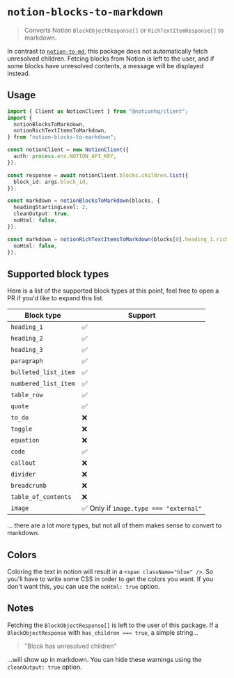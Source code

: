 # `notion-blocks-to-markdown`

> Converts Notion `BlockObjectResponse[]` or `RichTextItemResponse[]` to markdown.

In contrast to [`notion-to-md`](https://github.com/souvikinator/notion-to-md), this package does not automatically fetch unresolved children. Fetcing blocks from Notion is left to the user, and if some blocks have unresolved contents, a message will be displayed instead.

## Usage

```ts
import { Client as NotionClient } from "@notionhq/client";
import {
  notionBlocksToMarkdown,
  notionRichTextItemsToMarkdown,
} from "notion-blocks-to-markdown";

const notionClient = new NotionClient({
  auth: process.env.NOTION_API_KEY,
});

const response = await notionClient.blocks.children.list({
  block_id: args.block_id,
});

const markdown = notionBlocksToMarkdown(blocks, {
  headingStartingLevel: 2,
  cleanOutput: true,
  noHtml: false,
});

const markdown = notionRichTextItemsToMarkdown(blocks[0].heading_1.rich_text, {
  noHtml: false,
});
```

## Supported block types

Here is a list of the supported block types at this point, feel free to open a PR if you'd like to expand this list.

| Block type           | Support                                |
| -------------------- | -------------------------------------- |
| `heading_1`          | ✅                                     |
| `heading_2`          | ✅                                     |
| `heading_3`          | ✅                                     |
| `paragraph`          | ✅                                     |
| `bulleted_list_item` | ✅                                     |
| `numbered_list_item` | ✅                                     |
| `table_row`          | ✅                                     |
| `quote`              | ✅                                     |
| `to_do`              | ❌                                     |
| `toggle`             | ❌                                     |
| `equation`           | ❌                                     |
| `code`               | ✅                                     |
| `callout`            | ❌                                     |
| `divider`            | ❌                                     |
| `breadcrumb`         | ❌                                     |
| `table_of_contents`  | ❌                                     |
| `image`              | ✅ Only if `image.type === "external"` |

... there are a lot more types, but not all of them makes sense to convert to markdown.

## Colors

Coloring the text in notion will result in a `<span className="blue" />`. So you'll have to write some CSS in order to get the colors you want. If you don't want this, you can use the `noHtml: true` option.

## Notes

Fetching the `BlockObjectResponse[]` is left to the user of this package. If a `BlockObjectResponse` with `has_children === true`, a simple string...

> "Block has unresolved children"

...will show up in markdown. You can hide these warnings using the `cleanOutput: true` option.
